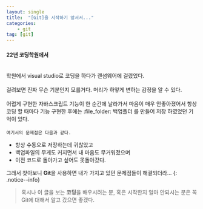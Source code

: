 ```yaml
---
layout: single
title:  "[Git]을 시작하기 앞서서..."
categories:
    - git
tag: [git]
---
```


<div class='notice'>
    <h4>22년 코딩학원에서</h4>
    <BR>
    학원에서 visual studio로 코딩을 하다가
    랜섬웨어에 걸렸었다. 
    <BR>
    <BR>
    걸려보면 진짜 무슨 기분인지 모를거다. 머리가 하얗게 변하는 감정을 알 수 있다.
    <BR>
    <BR>
    어렵게 구현한 자바스크립트 기능이 한 순간에 날라가서 마음이 매우 안좋아졌어서 항상 코딩 할 때마다 기능 구현한 후에는 :file_folder: 백업폴더 를 만들어 저장 하였었던 기억이 있다.
    <BR>
    <BR>
    <code>여기서의 문제점은 다음과 같다.</code>
    <ul>
        <li>항상 수동으로 저장하는데 귀찮았고 </li>
        <li>백업파일의 무게도 커지면서 내 마음도 무거워졌으며</li>
        <li>이전 코드로 돌아가고 싶어도 못돌아갔다.</li>
    </ul>
</div>

그래서 찾아보니 **Git**을 사용하면 내가 가지고 있던 문제점들이 해결되더라... 
{: .notice--info}

> 혹시나 이 글을 보는 **코딩**을 배우시려는 분, 혹은 시작한지 얼마 안되시는 분은 꼭 Git에 대해서 알고 갔으면 좋겠다.